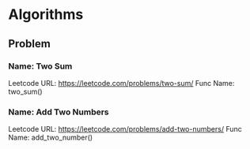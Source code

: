 # Algorithms

## Problem
### Name: Two Sum
Leetcode URL: https://leetcode.com/problems/two-sum/
Func Name: two_sum()
   
### Name: Add Two Numbers
Leetcode URL: https://leetcode.com/problems/add-two-numbers/
Func Name: add_two_number()

